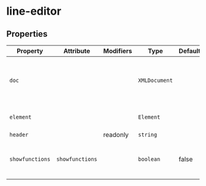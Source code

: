 # line-editor

## Properties

| Property        | Attribute       | Modifiers | Type          | Default | Description                                      |
|-----------------|-----------------|-----------|---------------|---------|--------------------------------------------------|
| `doc`           |                 |           | `XMLDocument` |         | The document being edited as provided to editor by [[`Zeroline`]]. |
| `element`       |                 |           | `Element`     |         | SCL element Line                                 |
| `header`        |                 | readonly  | `string`      |         |                                                  |
| `showfunctions` | `showfunctions` |           | `boolean`     | false   | Whether `Function` and `LNode` are rendered      |
